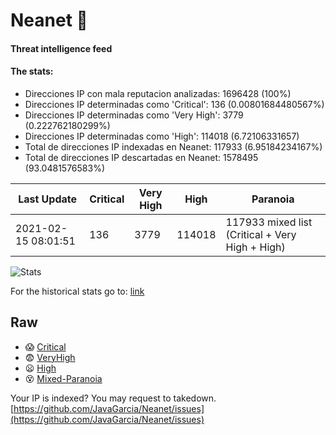# Neanet :hocho:
#### Threat intelligence feed
#### The stats:

- Direcciones IP con mala reputacion analizadas: 1696428 (100%)
- Direcciones IP determinadas como 'Critical':  136 (0.00801684480567%)
- Direcciones IP determinadas como 'Very High':  3779 (0.222762180299%)
- Direcciones IP determinadas como 'High':  114018 (6.72106331657)
- Total de direcciones IP indexadas en Neanet:  117933 (6.95184234167%)
- Total de direcciones IP descartadas en Neanet:  1578495 (93.0481576583%)

| Last Update | Critical | Very High | High | Paranoia |
| --- | --- | --- | --- | --- |
| 2021-02-15 08:01:51 | 136 | 3779 | 114018 | 117933 mixed list (Critical + Very High + High)|

![Stats](https://docs.google.com/spreadsheets/d/e/2PACX-1vSnaNMIXVabIpDJjufMlzH7poXnshF3mgd8Is1g9ytUEzVsP5my4Trn8f-xkoLLQ38xpL3HtmUexLo6/pubchart?oid=501124687&format=image)

For the historical stats go to: [link](/stats.csv)
## Raw
- :scream: [Critical](https://raw.githubusercontent.com/JavaGarcia/Neanet/master/blacklists/neanet_critical.txt)
- :fearful: [VeryHigh](https://raw.githubusercontent.com/JavaGarcia/Neanet/master/blacklists/neanet_veryHigh.txtt)
- :frowning: [High](https://raw.githubusercontent.com/JavaGarcia/Neanet/master/blacklists/neanet_high.txt)
- :dizzy_face: [Mixed-Paranoia](https://raw.githubusercontent.com/JavaGarcia/Neanet/master/blacklists/neanet_all.txt)


Your IP is indexed? You may request to takedown. [https://github.com/JavaGarcia/Neanet/issues](https://github.com/JavaGarcia/Neanet/issues)

















































































































































































































































































































































































































































































































































































































































































































































































































































































































































































































































































































































































































































































































































































































































































































































































































































































































































































































































































































































































































































































































































































































































































































































































































































































































































































































































































































































































































































































































































































































































































































































































































































































































































































































































































































































































































































































































































































































































































































































































































































































































































































































































































































































































